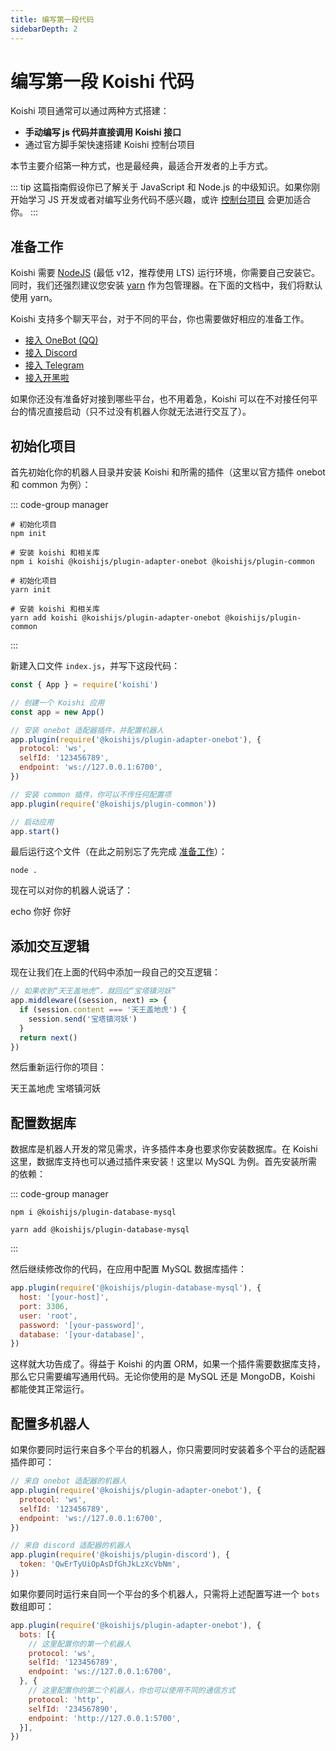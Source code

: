 ```yaml
---
title: 编写第一段代码
sidebarDepth: 2
---
```


# 编写第一段 Koishi 代码

Koishi 项目通常可以通过两种方式搭建：

- **手动编写 js 代码并直接调用 Koishi 接口**
- 通过官方脚手架快速搭建 Koishi 控制台项目

本节主要介绍第一种方式，也是最经典，最适合开发者的上手方式。

::: tip
这篇指南假设你已了解关于 JavaScript 和 Node.js 的中级知识。如果你刚开始学习 JS 开发或者对编写业务代码不感兴趣，或许 [控制台项目](./console.md) 会更加适合你。
:::

## 准备工作

Koishi 需要 [NodeJS](https://nodejs.org/) (最低 v12，推荐使用 LTS) 运行环境，你需要自己安装它。同时，我们还强烈建议您安装 [yarn](https://classic.yarnpkg.com/lang/en/) 作为包管理器。在下面的文档中，我们将默认使用 yarn。

Koishi 支持多个聊天平台，对于不同的平台，你也需要做好相应的准备工作。

- [接入 OneBot (QQ)](./platform/onebot.md)
- [接入 Discord](./platform/discord.md)
- [接入 Telegram](./platform/telegram.md)
- [接入开黑啦](./platform/kaiheila.md)

如果你还没有准备好对接到哪些平台，也不用着急，Koishi 可以在不对接任何平台的情况直接启动（只不过没有机器人你就无法进行交互了）。

## 初始化项目

首先初始化你的机器人目录并安装 Koishi 和所需的插件（这里以官方插件 onebot 和 common 为例）：

::: code-group manager
```npm
# 初始化项目
npm init

# 安装 koishi 和相关库
npm i koishi @koishijs/plugin-adapter-onebot @koishijs/plugin-common
```
```yarn
# 初始化项目
yarn init

# 安装 koishi 和相关库
yarn add koishi @koishijs/plugin-adapter-onebot @koishijs/plugin-common
```
:::

新建入口文件 `index.js`，并写下这段代码：

```js index.js
const { App } = require('koishi')

// 创建一个 Koishi 应用
const app = new App()

// 安装 onebot 适配器插件，并配置机器人
app.plugin(require('@koishijs/plugin-adapter-onebot'), {
  protocol: 'ws',
  selfId: '123456789',
  endpoint: 'ws://127.0.0.1:6700',
})

// 安装 common 插件，你可以不传任何配置项
app.plugin(require('@koishijs/plugin-common'))

// 启动应用
app.start()
```

最后运行这个文件（在此之前别忘了先完成 [准备工作](#准备工作)）：

```cli
node .
```

现在可以对你的机器人说话了：

<panel-view title="聊天记录">
<chat-message nickname="Alice" color="#cc0066">echo 你好</chat-message>
<chat-message nickname="Koishi" avatar="/koishi.png">你好</chat-message>
</panel-view>

## 添加交互逻辑

现在让我们在上面的代码中添加一段自己的交互逻辑：

```js index.js
// 如果收到“天王盖地虎”，就回应“宝塔镇河妖”
app.middleware((session, next) => {
  if (session.content === '天王盖地虎') {
    session.send('宝塔镇河妖')
  }
  return next()
})
```

然后重新运行你的项目：

<panel-view title="聊天记录">
<chat-message nickname="Alice" color="#cc0066">天王盖地虎</chat-message>
<chat-message nickname="Koishi" avatar="/koishi.png">宝塔镇河妖</chat-message>
</panel-view>

## 配置数据库

数据库是机器人开发的常见需求，许多插件本身也要求你安装数据库。在 Koishi 这里，数据库支持也可以通过插件来安装！这里以 MySQL 为例。首先安装所需的依赖：

::: code-group manager
```npm
npm i @koishijs/plugin-database-mysql
```
```yarn
yarn add @koishijs/plugin-database-mysql
```
:::

然后继续修改你的代码，在应用中配置 MySQL 数据库插件：

```js index.js
app.plugin(require('@koishijs/plugin-database-mysql'), {
  host: '[your-host]',
  port: 3306,
  user: 'root',
  password: '[your-password]',
  database: '[your-database]',
})
```

这样就大功告成了。得益于 Koishi 的内置 ORM，如果一个插件需要数据库支持，那么它只需要编写通用代码。无论你使用的是 MySQL 还是 MongoDB，Koishi 都能使其正常运行。

## 配置多机器人

如果你要同时运行来自多个平台的机器人，你只需要同时安装着多个平台的适配器插件即可：

```js index.js
// 来自 onebot 适配器的机器人
app.plugin(require('@koishijs/plugin-adapter-onebot'), {
  protocol: 'ws',
  selfId: '123456789',
  endpoint: 'ws://127.0.0.1:6700',
})

// 来自 discord 适配器的机器人
app.plugin(require('@koishijs/plugin-discord'), {
  token: 'QwErTyUiOpAsDfGhJkLzXcVbNm',
})
```

如果你要同时运行来自同一个平台的多个机器人，只需将上述配置写进一个 `bots` 数组即可：

```js index.js
app.plugin(require('@koishijs/plugin-adapter-onebot'), {
  bots: [{
    // 这里配置你的第一个机器人
    protocol: 'ws',
    selfId: '123456789',
    endpoint: 'ws://127.0.0.1:6700',
  }, {
    // 这里配置你的第二个机器人，你也可以使用不同的通信方式
    protocol: 'http',
    selfId: '234567890',
    endpoint: 'http://127.0.0.1:5700',
  }],
})
```
